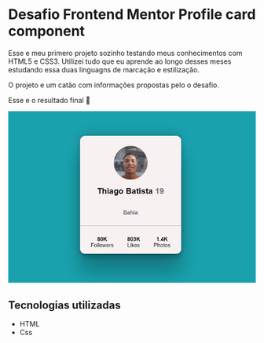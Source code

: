 # Desafio Frontend Mentor Profile card component

Esse e meu primero projeto sozinho testando meus conhecimentos com HTML5 e CSS3. Utilizei tudo que eu aprende ao longo desses meses estudando essa duas linguagns de marcação e estilização. 

O projeto e um catão com informações propostas pelo o desafio.

Esse e o resultado final 🚀

<img src='./images/Screenshot_1.png'>

## Tecnologias utilizadas
- HTML
- Css
